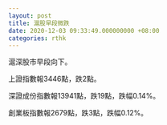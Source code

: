 ```yaml
---
layout: post
title: 滬股早段微跌
date: 2020-12-03 09:33:49.000000000 +08:00
categories: rthk
---
```


滬深股市早段向下。

上證指數報3446點，跌2點。

深證成份指數報13941點，跌19點，跌幅0.14%。

創業板指數報2679點，跌3點，跌幅0.12%。
